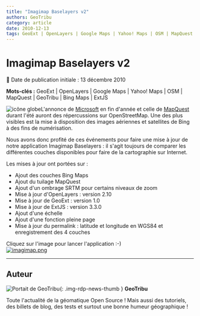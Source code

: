 ```yaml
---
title: "Imagimap Baselayers v2"
authors: GeoTribu
category: article
date: 2010-12-13
tags: GeoExt | OpenLayers | Google Maps | Yahoo! Maps | OSM | MapQuest | GeoTribu | Bing Maps | ExtJS
---
```


# Imagimap Baselayers v2

:calendar: Date de publication initiale : 13 décembre 2010

**Mots-clés :** GeoExt | OpenLayers | Google Maps | Yahoo! Maps | OSM | MapQuest | GeoTribu | Bing Maps | ExtJS

![icône globe](https://cdn.geotribu.fr/img/internal/icons-rdp-news/world.png)L'annonce de [Microsoft](http://www.bing.com/community/site_blogs/b/maps/archive/2010/11/23/bing-engages-open-maps-community.aspx) en fin d'année et celle de [MapQuest](http://blog.mapquest.com/) durant l'été auront des répercussions sur OpenStreetMap. Une des plus visibles est la mise à disposition des images aériennes et satellites de Bing à des fins de numérisation.

Nous avons donc profité de ces événements pour faire une mise à jour de notre application Imagimap Baselayers : il s'agit toujours de comparer les différentes couches disponibles pour faire de la cartographie sur Internet.

Les mises à jour ont portées sur :

* Ajout des couches Bing Maps
* Ajout du tuilage MapQuest
* Ajout d'un ombrage SRTM pour certains niveaux de zoom
* Mise à jour d'OpenLayers : version 2.10
* Mise à jour de GeoExt : version 1.0
* Mise à jour de ExtJS : version 3.3.0
* Ajout d'une échelle
* Ajout d'une fonction pleine page
* Mise à jour du permalink : latitude et longitude en WGS84 et enregistrement des 4 couches

Cliquez sur l'image pour lancer l'application :-)  
[![imagimap.png](/sites/default/files/Tuto/img/Blog/imagimap-baselayersv2.png)](http://geotribu.net/applications/baselayers/index.php)

----

## Auteur

![Portait de GeoTribu](https://cdn.geotribu.fr/img/internal/charte/geotribu\_logo\_64x64.png){: .img-rdp-news-thumb }
**GeoTribu**

Toute l'actualité de la géomatique Open Source ! Mais aussi des tutoriels, des billets de blog, des tests et surtout une bonne humeur géographique !
